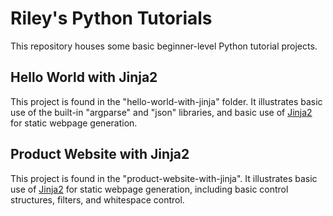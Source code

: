# Riley's Python Tutorials

This repository houses some basic beginner-level Python tutorial projects.

## Hello World with Jinja2

This project is found in the "hello-world-with-jinja" folder.  It illustrates basic use of the built-in "argparse" and "json" libraries, and basic use of [Jinja2](https://github.com/pallets/jinja) for static webpage generation.

## Product Website with Jinja2

This project is found in the "product-website-with-jinja".  It illustrates basic use of [Jinja2](https://github.com/pallets/jinja) for static webpage generation, including basic control structures, filters, and whitespace control.
